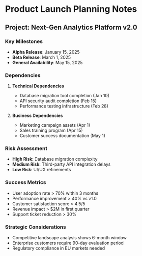 # Product Launch Planning Notes

## Project: Next-Gen Analytics Platform v2.0

### Key Milestones
- **Alpha Release**: January 15, 2025
- **Beta Release**: March 1, 2025  
- **General Availability**: May 15, 2025

### Dependencies
1. **Technical Dependencies**
   - Database migration tool completion (Jan 10)
   - API security audit completion (Feb 15)
   - Performance testing infrastructure (Feb 28)

2. **Business Dependencies**
   - Marketing campaign assets (Apr 1)
   - Sales training program (Apr 15)
   - Customer success documentation (May 1)

### Risk Assessment
- **High Risk**: Database migration complexity
- **Medium Risk**: Third-party API integration delays
- **Low Risk**: UI/UX refinements

### Success Metrics
- User adoption rate > 70% within 3 months
- Performance improvement > 40% vs v1.0  
- Customer satisfaction score > 4.5/5
- Revenue impact > $2M in first quarter
- Support ticket reduction > 30%

### Strategic Considerations
- Competitive landscape analysis shows 6-month window
- Enterprise customers require 90-day evaluation period
- Regulatory compliance in EU markets needed